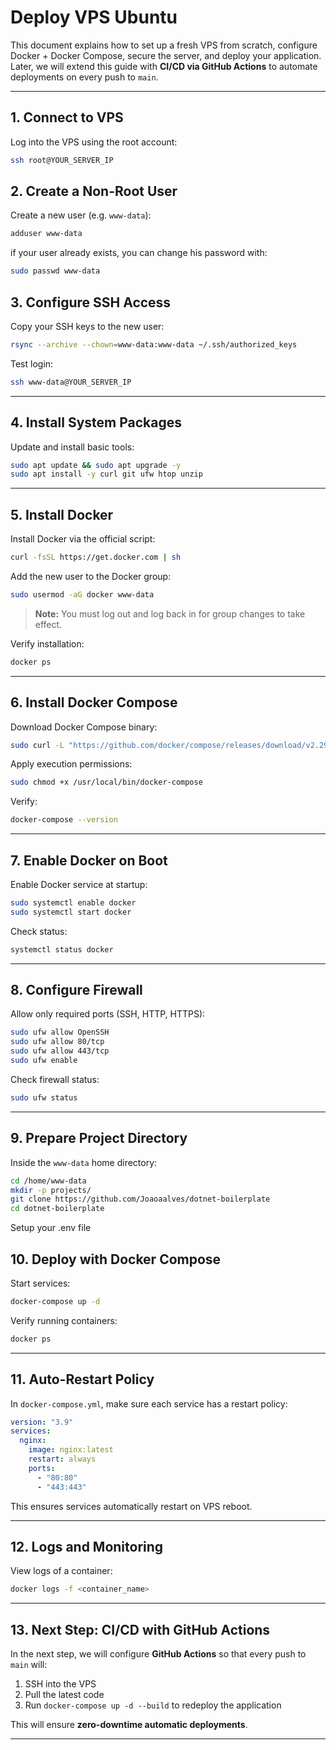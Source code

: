 # Deploy VPS Ubuntu

This document explains how to set up a fresh VPS from scratch, configure Docker + Docker Compose, secure the server, and deploy your application.  
Later, we will extend this guide with **CI/CD via GitHub Actions** to automate deployments on every push to `main`.

---

## 1. Connect to VPS

Log into the VPS using the root account:

```bash
ssh root@YOUR_SERVER_IP
```

## 2. Create a Non-Root User

Create a new user (e.g. `www-data`):

```bash
adduser www-data
```

if your user already exists, you can change his password with:

```bash
sudo passwd www-data
```

## 3. Configure SSH Access

Copy your SSH keys to the new user:

```bash
rsync --archive --chown=www-data:www-data ~/.ssh/authorized_keys
```

Test login:

```bash
ssh www-data@YOUR_SERVER_IP
```

---

## 4. Install System Packages

Update and install basic tools:

```bash
sudo apt update && sudo apt upgrade -y
sudo apt install -y curl git ufw htop unzip
```

---

## 5. Install Docker

Install Docker via the official script:

```bash
curl -fsSL https://get.docker.com | sh
```

Add the new user to the Docker group:

```bash
sudo usermod -aG docker www-data
```

> **Note:** You must log out and log back in for group changes to take effect.

Verify installation:

```bash
docker ps
```

---

## 6. Install Docker Compose

Download Docker Compose binary:

```bash
sudo curl -L "https://github.com/docker/compose/releases/download/v2.29.2/docker-compose-$(uname -s)-$(uname -m)" -o /usr/local/bin/docker-compose
```

Apply execution permissions:

```bash
sudo chmod +x /usr/local/bin/docker-compose
```

Verify:

```bash
docker-compose --version
```

---

## 7. Enable Docker on Boot

Enable Docker service at startup:

```bash
sudo systemctl enable docker
sudo systemctl start docker
```

Check status:

```bash
systemctl status docker
```

---

## 8. Configure Firewall

Allow only required ports (SSH, HTTP, HTTPS):

```bash
sudo ufw allow OpenSSH
sudo ufw allow 80/tcp
sudo ufw allow 443/tcp
sudo ufw enable
```

Check firewall status:

```bash
sudo ufw status
```

---

## 9. Prepare Project Directory

Inside the `www-data` home directory:

```bash
cd /home/www-data
mkdir -p projects/
git clone https://github.com/Joaoaalves/dotnet-boilerplate
cd dotnet-boilerplate
```

Setup your .env file

## 10. Deploy with Docker Compose

Start services:

```bash
docker-compose up -d
```

Verify running containers:

```bash
docker ps
```

---

## 11. Auto-Restart Policy

In `docker-compose.yml`, make sure each service has a restart policy:

```yaml
version: "3.9"
services:
  nginx:
    image: nginx:latest
    restart: always
    ports:
      - "80:80"
      - "443:443"
```

This ensures services automatically restart on VPS reboot.

---

## 12. Logs and Monitoring

View logs of a container:

```bash
docker logs -f <container_name>
```

---

## 13. Next Step: CI/CD with GitHub Actions

In the next step, we will configure **GitHub Actions** so that every push to `main` will:

1. SSH into the VPS
2. Pull the latest code
3. Run `docker-compose up -d --build` to redeploy the application

This will ensure **zero-downtime automatic deployments**.

---
